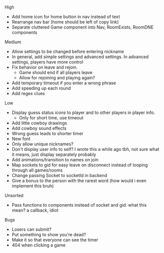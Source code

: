 High
- Add home icon for home button in nav instead of text
- Rearrange nav bar (home should be left of copy link)
- Separate cluttered Game component into Nav, RoomExists, RoomDNE components

Medium
- Allow settings to be changed before entering nickname
- In general, add simple settings and advanced settings. In advanced settings, players have more control
- Fix behavior on leave and rejoin.
    - Game should end if all players leave
    - Allow for rejoining and playing again?
- Add temporary timeout if you enter a wrong phrase
- Add speeding up each round
- Add regex clues

Low
- Display guess status *icons* to player and to other players in player info. 
    - Only for short time, use timeout
- Add little cowboy drawings
- Add cowboy sound effects
- Wrong guess leads to shorter timer
- New font
- Only allow unique nicknames?
- Don't display user info to self? I wrote this a while ago tbh, not sure what it means, just display separately probably
- Add animations/transition to names on join
- Map sockets to gid for easy leave on disconnect instead of looping through all games/rooms
- Change passing Socket to socketId in backend
- Give a bonus to the person with the rarest word (how would i even implement this bruh)

Unsorted
- Pass functions to components instead of socket and gid. 
what this mean?
a callback, idiot

Bugs
- Losers can submit?
- Put something to show you're dead?
- Make it so that everyone can see the timer
- 404 when clicking a game
